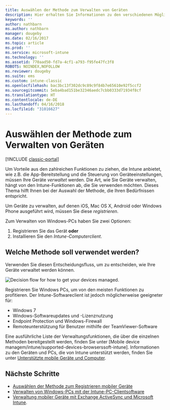 ```yaml
---
title: Auswählen der Methode zum Verwalten von Geräten
description: Hier erhalten Sie Informationen zu den verschiedenen Möglichkeiten, mit denen Sie Geräte registrieren und verwalten können.
keywords: ''
author: nathbarn
ms.author: nathbarn
manager: dougeby
ms.date: 02/16/2017
ms.topic: article
ms.prod: ''
ms.service: microsoft-intune
ms.technology: ''
ms.assetid: 770aad50-fd7a-4cf1-a793-f95fe47fc3f8
ROBOTS: NOINDEX,NOFOLLOW
ms.reviewer: dougeby
ms.suite: ems
ms.custom: intune-classic
ms.openlocfilehash: bac3bc13f302dc9c89c9f84b7e65610e92f5ccf2
ms.sourcegitcommit: 5eba4bad151be32346aedc7cbb0333d71934f8cf
ms.translationtype: HT
ms.contentlocale: de-DE
ms.lasthandoff: 04/16/2018
ms.locfileid: "31016627"
---
```

# <a name="choose-how-to-manage-devices"></a>Auswählen der Methode zum Verwalten von Geräten

[!INCLUDE [classic-portal](../includes/classic-portal.md)]

Um Vorteile aus den zahlreichen Funktionen zu ziehen, die Intune anbietet, wie z.B. die App-Bereitstellung und die Steuerung von Geräteeinstellungen, müssen Ihre Geräte *verwaltet* werden. Die Art, wie Sie Geräte verwalten, hängt von den Intune-Funktionen ab, die Sie verwenden möchten. Dieses Thema hilft Ihnen bei der Auswahl der Methode, die Ihren Bedürfnissen entspricht.

Um Geräte zu verwalten, auf denen iOS, Mac OS X, Android oder Windows Phone ausgeführt wird, müssen Sie diese *registrieren*.

Zum Verwalten von Windows-PCs haben Sie zwei Optionen:

1. Registrieren Sie das Gerät **oder**
2. Installieren Sie den *Intune-Computerclient*.

## <a name="decide-which-method-to-use"></a>Welche Methode soll verwendet werden?
Verwenden Sie diesen Entscheidungsfluss, um zu entscheiden, wie Ihre Geräte verwaltet werden können.

![Decision flow for how to get your devices managed.](./media/choose-manage-method.png)

Registrieren Sie Windows PCs, um von den meisten Funktionen zu profitieren. Der Intune-Softwareclient ist jedoch möglicherweise geeigneter für:

- Windows 7
- Windows-Softwareupdates und -Lizenznutzung
- Endpoint Protection und Windows-Firewall
- Remoteunterstützung für Benutzer mithilfe der TeamViewer-Software

Eine ausführliche Liste der Verwaltungsfunktionen, die über die einzelnen Methoden bereitgestellt werden, finden Sie unter [Mobile device managem/intune/supported-devices-browserssoft-intune].
Informationen zu den Geräten und PCs, die von Intune unterstützt werden, finden Sie unter [Unterstützte mobile Geräte und Computer](/intune/supported-devices-browsers#intune-supported-devices).

## <a name="next-steps"></a>Nächste Schritte

- [Auswählen der Methode zum Registrieren mobiler Geräte](/intune-classic/get-started/choose-how-to-enroll-devices1)
- [Verwalten von Windows-PCs mit der Intune-PC-Clientsoftware](/intune-classic/deploy-use/manage-windows-pcs-with-microsoft-intune)
- [Verwaltung mobiler Geräte mit Exchange ActiveSync und Microsoft Intune](/intune-classic/deploy-use/mobile-device-management-with-exchange-activesync-and-microsoft-intune).
